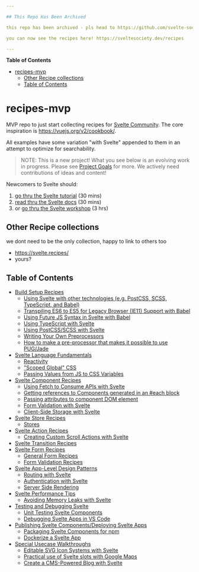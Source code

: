 ```yaml
---

## This Repo Has Been Archived

this repo has been archived - pls head to https://github.com/svelte-society/sveltesociety.dev/tree/master/src/pages/recipes to contribute recipes!

you can now see the recipes here! https://sveltesociety.dev/recipes

---
```


<!-- START doctoc generated TOC please keep comment here to allow auto update -->
<!-- DON'T EDIT THIS SECTION, INSTEAD RE-RUN doctoc TO UPDATE -->
**Table of Contents**

- [recipes-mvp](#recipes-mvp)
  - [Other Recipe collections](#other-recipe-collections)
  - [Table of Contents](#table-of-contents)

<!-- END doctoc generated TOC please keep comment here to allow auto update -->

# recipes-mvp

MVP repo to just start collecting recipes for [Svelte Community](https://github.com/sveltejs/community). The core inspiration is https://vuejs.org/v2/cookbook/.

All examples have some variation "with Svelte" appended to them in an attempt to optimize for searchability.

> NOTE: This is a new project! What you see below is an evolving work in progress. Please see [Project Goals](https://github.com/svelte-society/recipes-mvp/issues/9) for more. We actively need contributions of ideas and content!

Newcomers to Svelte should:

1. [go thru the Svelte tutorial](https://svelte.dev/tutorial/basics) (30 mins)
2. [read thru the Svelte docs](https://svelte.dev/docs) (30 mins)
3. or [go thru the Svelte workshop](https://svelte-workshop.netlify.app/) (3 hrs)

## Other Recipe collections

we dont need to be the only collection, happy to link to others too

- https://svelte.recipes/
- yours?

## Table of Contents

- [Build Setup Recipes](/build-setup.md#build-setup-recipes)
  - [Using Svelte with other technologies (e.g. PostCSS, SCSS, TypeScript, and Babel)](/build-setup.md#using-svelte-with-other-technologies-eg-postcss-scss-typescript-and-babel)
  - [Transpiling ES6 to ES5 for Legacy Browser (IE11) Support with Babel](/build-setup.md#transpiling-es6-to-es5-for-legacy-browser-ie11-support-with-babel)
  - [Using Future JS Syntax in Svelte with Babel](/build-setup.md#using-future-js-syntax-in-svelte-with-babel)
  - [Using TypeScript with Svelte](/build-setup.md#using-typescript-with-svelte)
  - [Using PostCSS/SCSS with Svelte](/build-setup.md#using-postcssscss-with-svelte)
  - [Writing Your Own Preprocessors](/build-setup.md#writing-your-own-preprocessors)
  - [How to make a pre-processor that makes it possible to use PUG/Jade](/build-setup.md#how-to-make-a-pre-processor-that-makes-it-possible-to-use-pugjade)
- [Svelte Language Fundamentals](/language.md#svelte-language-fundamentals)
  - [Reactivity](/language.md#reactivity)
  - ["Scoped Global" CSS](/language.md#scoped-global-css)
  - [Passing Values from JS to CSS Variables](/language.md#passing-values-from-js-to-css-variables)
- [Svelte Component Recipes](/components.md#svelte-component-recipes)
  - [Using Fetch to Consume APIs with Svelte](/components.md#using-fetch-to-consume-apis-with-svelte)
  - [Getting references to Components generated in an #each block](#getting-references-to-components-generated-in-an-each-block)
  - [Passing attributes to component DOM element](#passing-attributes-to-component-dom-element)
  - [Form Validation with Svelte](/components.md#form-validation-with-svelte)
  - [Client-Side Storage with Svelte](/components.md#client-side-storage-with-svelte)
- [Svelte Store Recipes](/stores.md#svelte-store-recipes)
  - [Stores](/stores.md#stores)
- [Svelte Action Recipes](/actions.md#svelte-action-recipes)
  - [Creating Custom Scroll Actions with Svelte](/actions.md#creating-custom-scroll-actions-with-svelte)
- [Svelte Transition Recipes](/transitions.md#svelte-transition-recipes)
- [Svelte Form Recipes](/forms.md#svelte-form-recipes)
  - [General Form Recipes](/forms.md#general-form-recipes)
  - [Form Validation Recipes](/forms.md#form-validation-recipes)
- [Svelte App-Level Design Patterns](/design-patterns.md#svelte-app-level-design-patterns)
  - [Routing with Svelte](/design-patterns.md#routing-with-svelte)
  - [Authentication with Svelte](/design-patterns.md#authentication-with-svelte)
  - [Server Side Rendering](/design-patterns.md#server-side-rendering)
- [Svelte Performance Tips](/performance.md#svelte-performance-tips)
  - [Avoiding Memory Leaks with Svelte](/performance.md#avoiding-memory-leaks-with-svelte)
- [Testing and Debugging Svelte](/testing.md#testing-and-debugging-svelte)
  - [Unit Testing Svelte Components](/testing.md#unit-testing-svelte-components)
  - [Debugging Svelte Apps in VS Code](/testing.md#debugging-svelte-apps-in-vs-code)
- [Publishing Svelte Components/Deploying Svelte Apps](/publishing.md#publishing-svelte-componentsdeploying-svelte-apps)
  - [Packaging Svelte Components for npm](/publishing.md#packaging-svelte-components-for-npm)
  - [Dockerize a Svelte App](/publishing.md#dockerize-a-svelte-app)
- [Special Usecase Walkthroughs](/walkthroughs.md#special-usecase-walkthroughs)
  - [Editable SVG Icon Systems with Svelte](/walkthroughs.md#editable-svg-icon-systems-with-svelte)
  - [Practical use of Svelte slots with Google Maps](/walkthroughs.md#practical-use-of-svelte-slots-with-google-maps)
  - [Create a CMS-Powered Blog with Svelte](/walkthroughs.md#create-a-cms-powered-blog-with-svelte)
